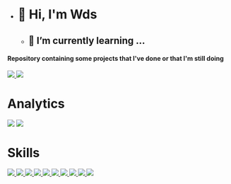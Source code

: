 - # 👋 Hi, I'm Wds
  - ## 🌱 I’m currently learning ...
                                                           

#### Repository containing some projects that I've done or that I'm still doing 


<a href="https://github.com/wuldson-franco" alt="github" target="_blank">

<img src="https://img.shields.io/badge/GitHub-100000?style=for-the-badge&logo=github&logoColor=white">

</a>

<a href="https://www.linkedin.com/in/wuldson-franco/" alt="linkedin" target="_blank">

<img src="https://img.shields.io/badge/LinkedIn-0077B5?style=for-the-badge&logo=linkedin&logoColor=white">

</a>


# Analytics
<img src="https://github-readme-stats.vercel.app/api?username=wuldson-franco&show_icons=true&theme=dark"/>

<img src="https://github-readme-stats-eight-theta.vercel.app/api/top-langs/?username=wuldson-franco&layout=compact&langs_count=8&theme=dark&include_all_commits=true&count_private=true"/>


# Skills
<a href="https://img.shields.io/badge/Microsoft_SQL_Server-CC2927?style=for-the-badge&logo=microsoft-sql-server&logoColor=white" alt="SqlServer" target="_blank">

<img src="https://img.shields.io/badge/Microsoft_SQL_Server-CC2927?style=for-the-badge&logo=microsoft-sql-server&logoColor=white">

</a>

<a href="https://img.shields.io/badge/MySQL-00000F?style=for-the-badge&logo=mysql&logoColor=white" alt="MySql" target="_blank">

<img src="https://img.shields.io/badge/MySQL-00000F?style=for-the-badge&logo=mysql&logoColor=white">

</a>

<a href="https://img.shields.io/badge/PostgreSQL-316192?style=for-the-badge&logo=postgresql&logoColor=white" alt="Postgres" target="_blank">

<img src="https://img.shields.io/badge/PostgreSQL-316192?style=for-the-badge&logo=postgresql&logoColor=white">

</a>

<a href="https://img.shields.io/badge/MariaDB-01529E?style=for-the-badge&logo=mariadb&logoColor=white" alt="Mariadb" target="_blank">

<img src="https://img.shields.io/badge/MariaDB-01529E?style=for-the-badge&logo=mariadb&logoColor=white">

</a>

<a href="https://img.shields.io/badge/Python-14354C?style=for-the-badge&logo=python&logoColor=white" alt="Python" target="_blank">

<img src="https://img.shields.io/badge/Python-14354C?style=for-the-badge&logo=python&logoColor=white">

</a>

<a href="https://img.shields.io/badge/Markdown-000000?style=for-the-badge&logo=markdown&logoColor=white" alt="Makdown" target="_blank">

<img src="https://img.shields.io/badge/Markdown-000000?style=for-the-badge&logo=markdown&logoColor=white">

</a>

<a href="https://img.shields.io/badge/PowerBI-EDBD11?style=for-the-badge&logo=powerbi&logoColor=white" alt="PowerBI" target="_blank">

<img src="https://img.shields.io/badge/PowerBI-EDBD11?style=for-the-badge&logo=powerbi&logoColor=white">

</a>

<a href="https://img.shields.io/badge/qliksense-66AA3B?style=for-the-badge&logo=qliksense&logoColor=white" alt="QlikSense" target="_blank">

<img src="https://img.shields.io/badge/qliksense-66AA3B?style=for-the-badge&logo=qliksense&logoColor=white">

</a>

<a href="https://v8tech.com.br" alt="" target="_blank">

<img src="https://img.shields.io/badge/WordPress-006E93?style=for-the-badge&logo=wordpress&logoColor=white">

</a>

<a href="https://v8tech.com.br" alt="" target="_blank">

<img src="https://img.shields.io/badge/Docker-2496ED?style=for-the-badge&logo=docker&logoColor=white">

</a>
